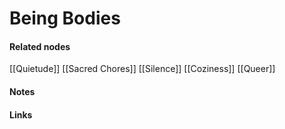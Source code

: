 ---
---

# Being Bodies





#### Related nodes

[[Quietude]]
[[Sacred Chores]]
[[Silence]]
[[Coziness]]
[[Queer]]


#### Notes

#### Links